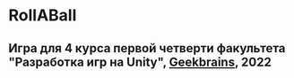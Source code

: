 # RollABall
## Игра для 4 курса первой четверти факультета "Разработка игр на Unity", [Geekbrains](http://www.gb.ru), 2022
